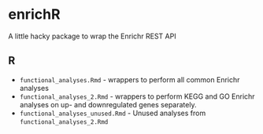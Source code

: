 # enrichR

A little hacky package to wrap the Enrichr REST API

## R

- `functional_analyses.Rmd` - wrappers to perform all common Enrichr analyses
- `functional_analyses_2.Rmd` - wrappers to perform KEGG and GO Enrichr analyses on up- and downregulated genes separately.
- `functional_analyses_unused.Rmd` - Unused analyses from `functional_analyses_2.Rmd`
